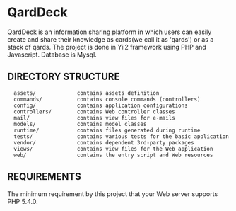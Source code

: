 QardDeck
============================
QardDeck is an information sharing platform in which users can easily create and share their knowledge as cards(we call it as 'qards') or as a stack of qards. The project is done in Yii2 framework using PHP and Javascript. Database is Mysql.



DIRECTORY STRUCTURE
-------------------

      assets/             contains assets definition
      commands/           contains console commands (controllers)
      config/             contains application configurations
      controllers/        contains Web controller classes
      mail/               contains view files for e-mails
      models/             contains model classes
      runtime/            contains files generated during runtime
      tests/              contains various tests for the basic application
      vendor/             contains dependent 3rd-party packages
      views/              contains view files for the Web application
      web/                contains the entry script and Web resources



REQUIREMENTS
------------

The minimum requirement by this project that your Web server supports PHP 5.4.0.



